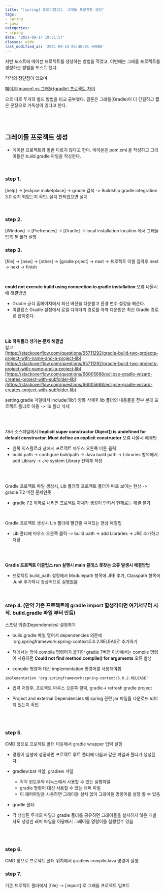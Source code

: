 ```yaml
---
title: "[spring] 튜토리얼(2). 그래들 프로젝트 생성"
tags:
- spring
- java
categories:
- srping
date: '2021-09-17 19:31:57'
classes: wide
last_modified_at: '2021-09-24 03:40:01 +0900'
---
```


저번 포스트에 메이븐 프로젝트를 생성하는 방법을 적었고, 이번에는 그래들 프로젝트를 생성하는 방법을 포스트 했다.

각각의 장단점이 있으며 

[메이븐(maven) vs 그래들(gradle) 프로젝트 차이](https://lugan1.github.io/java/maven_gradle/)

으로 따로 두개의 빌드 방법을 비교 공부했다. 결론은 그래들(Gradle)이 더 간결하고 짧은 문장으로 가독성이 있다고 한다.

<br>
<br>

## 그레이들 프로젝트 생성
- 메이븐 프로젝트와 별반 다르지 않다고 한다. 메이븐은 pom.xml 을 작성하고 그레이들은 build.gradle 파일을 작성한다.

<br>

### step 1. 
[help] -> [eclipse maketplace] -> gradle 검색 -> Buildship gradle integration 3.0 설치 되었는지 확인. 설치 안되었으면 설치

<br>

### step 2.
[Window] -> [Prefrences] -> [Gradle] -> local installation location 에서 그래들 압축 푼 폴더 설정


### step 3.
[file] -> [new] -> [other] -> [gradle prject] -> next -> 프로젝트 이름 입력후 next -> next -> finish

<br>

**could not execute build using connection to gradle installation** 오류 나올시에 해결방법
 - Gradle 공식 홈페이지에서 최신 버전을 다운받고 환경 변수 설정을 해준다.
 - 이클립스 Gradle 설정에서 로컬 디렉터리 경로를 아까 다운받은 최신 Gradle 경로로 잡아준다.

<br/>
<br/>

**Lib 하위폴더 생기는 문제 해결법**  
참고 :  
[https://stackoverflow.com/questions/65711292/gradle-build-two-projects-project-with-name-and-a-project-lib](https://stackoverflow.com/questions/65711292/gradle-build-two-projects-project-with-name-and-a-project-lib)  
[https://stackoverflow.com/questions/66005668/eclipse-gradle-wizard-creates-project-with-subfolder-lib](https://stackoverflow.com/questions/66005668/eclipse-gradle-wizard-creates-project-with-subfolder-lib)  
  
setting.gradle 파일에서 include('lib') 항목 삭제후 lib 폴더의 내용물을 전부 본래 프로젝트 폴더로 이동 -> lib 폴더 삭제



<br/>
<br/>


 자바 소스파일에서 **Implicit super constructor Object() is undefined for default constructor. Must define an explicit constructor** 오류 나올시 해결법
 - 왼쪽 익스플로러 창에서 프로젝트 마우스 오른쪽 버튼 클릭
 - build path -> configure buildpath -> Java build path -> Libraries 항목에서 add Library -> Jre system Library 선택후 저장

<br/>
<br/>



Gradle 프로젝트 파일 생성시, Lib 폴더와 프로젝트 폴더가 따로 보이는 현상 -> gradle 7.2 버전 문제인듯
 - gradle 7.2 이하로 내리면 프로젝트 자체가 생성이 안되서 현재로는 해결 불가


<br/>

Gradle 프로젝트 생성시 Lib 폴더에 빨간줄 쳐져있는 현상 해결법
 - Lib 폴더에 마우스 오른쪽 클릭 -> build path -> add Libraries -> JRE 추가하고 저장

<br/>
<br/>

**Gradle 프로젝트 이클립스 run 실행시 main 클래스 못찾는 오류 발생시 해결방법**
- 프로젝트 build_path 설정에서 Modulepath 항목에 JRE 추가, Classpath 항목에 Junit 추가하니 정상적으로 실행됬음


<br/>

### step 4. (만약 기존 프로젝트에 gradle import 할생각이면 여기서부터 시작. build.gradle 파일 부터 만듬)
스프링 의존(Dependencies) 설정하기
 - build.gradle 파일 열어서 dependencies 의존에 'org.springframework:spring-context:5.0.2.RELEASE' 추가하기


 - 책에서는 앞에 compile 명령어가 붙지만 gradle 7버전 이상에서는 compile 명령어 사용하면 **Could not find method compile() for arguments** 오류 발생

 - compile 명령어 대신 implementation 명령어를 사용해야함

 ```
 implementation 'org.springframework:spring-context:5.0.2.RELEASE'
 ```
 
  - 입력 저장후, 프로젝트 마우스 오른쪽 클릭, gradle-> refresh gradle project

  - Project and external Dependencies 에 spring 관련 jar 파일들 다운로드 되어져 있는지 확인

<br/>
<br/>

### step 5. 
 CMD 창으로 프로젝트 폴더 이동해서 gradle wrapper 입력 실행
- 명령어 실행에 성공하면 프로젝트 루트 폴더에 다음과 같은 파일과 폴더가 생성된다.

- gradlew.bat 파일, gradlew 파일
   - 각각 윈도우와 리눅스에서 사용할 수 있는 실행파일
   - gradle 명령어 대신 사용할 수 있는 래퍼 파일
   - 이 래퍼파일을 사용하면 그래이들 설치 없이 그래이들 명령어를 실행 할 수 있음


- gradle 폴더

- 각 생성된 두개의 파일과 gradle 폴더를 공유하면 그래이들을 설치하지 않은 개발자도 생성한 래퍼 파일을 이용해서 그래이들 명령어를 실행할수 있음


<br/>
<br/>


### step 6.
 CMD 창으로 프로젝트 폴더 위치에서 gradlew compileJava 명령어 실행

### step 7.
 기존 프로젝트 폴더에서 [file] -> [import] 로 그래들 프로젝트 임포트





 
